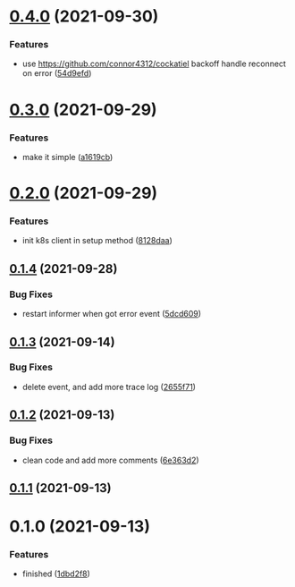 # [0.4.0](https://github.com/zcong1993/grpc-resolver-k8s/compare/v0.3.0...v0.4.0) (2021-09-30)

### Features

- use https://github.com/connor4312/cockatiel backoff handle reconnect on error ([54d9efd](https://github.com/zcong1993/grpc-resolver-k8s/commit/54d9efd3597e6e30241e89b42df512f1ee6f2435))

# [0.3.0](https://github.com/zcong1993/grpc-resolver-k8s/compare/v0.2.0...v0.3.0) (2021-09-29)

### Features

- make it simple ([a1619cb](https://github.com/zcong1993/grpc-resolver-k8s/commit/a1619cbf79acb665c0210d8b44b339544196ca4d))

# [0.2.0](https://github.com/zcong1993/grpc-resolver-k8s/compare/v0.1.4...v0.2.0) (2021-09-29)

### Features

- init k8s client in setup method ([8128daa](https://github.com/zcong1993/grpc-resolver-k8s/commit/8128daa5518e373fe52fe096f501b7dd57eec5ac))

## [0.1.4](https://github.com/zcong1993/grpc-resolver-k8s/compare/v0.1.3...v0.1.4) (2021-09-28)

### Bug Fixes

- restart informer when got error event ([5dcd609](https://github.com/zcong1993/grpc-resolver-k8s/commit/5dcd609c9a4ee3250b4c020ec2cfda73e6102a98))

## [0.1.3](https://github.com/zcong1993/grpc-resolver-k8s/compare/v0.1.2...v0.1.3) (2021-09-14)

### Bug Fixes

- delete event, and add more trace log ([2655f71](https://github.com/zcong1993/grpc-resolver-k8s/commit/2655f71ad963bc1a93cad0c4aef1b11ec6cfca58))

## [0.1.2](https://github.com/zcong1993/grpc-resolver-k8s/compare/v0.1.1...v0.1.2) (2021-09-13)

### Bug Fixes

- clean code and add more comments ([6e363d2](https://github.com/zcong1993/grpc-resolver-k8s/commit/6e363d26d89d78161d4044827b267a55ba867719))

## [0.1.1](https://github.com/zcong1993/grpc-resolver-k8s/compare/v0.1.0...v0.1.1) (2021-09-13)

# 0.1.0 (2021-09-13)

### Features

- finished ([1dbd2f8](https://github.com/zcong1993/grpc-resolver-k8s/commit/1dbd2f8d8e26617a18d97e23ac72836aa0abc32c))
